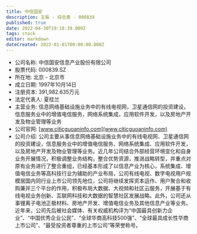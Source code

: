 ```yaml
---
title: 中信国安
description: 主板 - 综合类 - 000839
published: true
date: 2022-04-30T19:18:39.000Z
tags: stock
editor: markdown
dateCreated: 2022-01-01T00:00:00.000Z
---
```


- 公司名称: 中信国安信息产业股份有限公司
- 股票代码: 000839.SZ
- 所在地: 北京 - 北京市
- 成立日期: 1997年10月14日
- 注册资本: 391,982.635万元
- 法定代表人: 夏桂兰
- 主营业务: 信息网络基础设施业务中的有线电视网，卫星通信网的投资建设，信息服务业中的增值电信服务，网络系统集成，应用软件开发，以及房地产开发及物业管理等业务
- 公司官网: [www.citicguoaninfo.com](www.citicguoaninfo.com)
- 公司介绍: 公司主要从事信息网络基础设施业务中的有线电视网、卫星通信网的投资建设，信息服务业中的增值电信服务、网络系统集成、应用软件开发，以及房地产开发及物业管理等业务。近几年公司结合外部经营环境变化和自身业务开展情况，积极调整业务结构，整合优势资源，推进战略转型，并重点对原有业务进行了整合重组，已经基本形成了以信息产业为核心，系统集成、增值电信业务等高科技行业为辅助的产业布局，公司有线电视、数字电视用户规模居国内同行业上市公司领先地位，公司将继续发挥资本运作、用户聚合和收购兼并三个平台的作用，积极布局大数据、大视频和社区云服务，开展基于有线电视业务创新、互联网科技和大数据的智慧社区发展战略。此外，公司还从事锂离子电池正极材料、房地产开发、增值电信业务及其他信息产业等业务。近年来，公司先后被社会媒体、有关权威机构评为“中国最具创新力企业”、“中国优秀企业公民”、“全球华商高科技500强”、“全球最具成长性华商上市公司”、“最受投资者尊重的上市公司”等荣誉称号。


